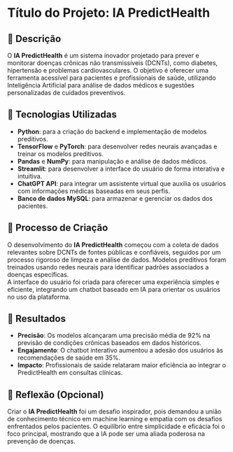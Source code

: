 # Título do Projeto: **IA PredictHealth**  

## 📒 Descrição  
O **IA PredictHealth** é um sistema inovador projetado para prever e monitorar doenças crônicas não transmissíveis (DCNTs), como diabetes, hipertensão e problemas cardiovasculares. O objetivo é oferecer uma ferramenta acessível para pacientes e profissionais de saúde, utilizando Inteligência Artificial para análise de dados médicos e sugestões personalizadas de cuidados preventivos.  

## 🤖 Tecnologias Utilizadas  
- **Python**: para a criação do backend e implementação de modelos preditivos.  
- **TensorFlow** e **PyTorch**: para desenvolver redes neurais avançadas e treinar os modelos preditivos.  
- **Pandas** e **NumPy**: para manipulação e análise de dados médicos.  
- **Streamlit**: para desenvolver a interface do usuário de forma interativa e intuitiva.  
- **ChatGPT API**: para integrar um assistente virtual que auxilia os usuários com informações médicas baseadas em seus perfis.  
- **Banco de dados MySQL**: para armazenar e gerenciar os dados dos pacientes.  

## 🧐 Processo de Criação  
O desenvolvimento do **IA PredictHealth** começou com a coleta de dados relevantes sobre DCNTs de fontes públicas e confiáveis, seguidos por um processo rigoroso de limpeza e análise de dados. Modelos preditivos foram treinados usando redes neurais para identificar padrões associados a doenças específicas.  
A interface do usuário foi criada para oferecer uma experiência simples e eficiente, integrando um chatbot baseado em IA para orientar os usuários no uso da plataforma.  

## 🚀 Resultados  
- **Precisão**: Os modelos alcançaram uma precisão média de 92% na previsão de condições crônicas baseados em dados históricos.  
- **Engajamento**: O chatbot interativo aumentou a adesão dos usuários às recomendações de saúde em 35%.  
- **Impacto**: Profissionais de saúde relataram maior eficiência ao integrar o PredictHealth em consultas clínicas.  

## 💭 Reflexão (Opcional)  
Criar o **IA PredictHealth** foi um desafio inspirador, pois demandou a união de conhecimento técnico em machine learning e empatia com os desafios enfrentados pelos pacientes. O equilíbrio entre simplicidade e eficácia foi o foco principal, mostrando que a IA pode ser uma aliada poderosa na prevenção de doenças.  
